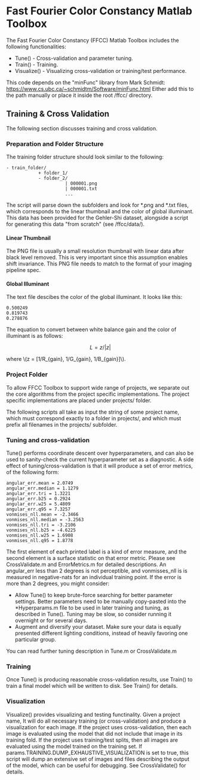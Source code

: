 # Fast Fourier Color Constancy Matlab Toolbox

The Fast Fourier Color Constancy (FFCC) Matlab Toolbox includes the following
functionalities:

*  Tune() - Cross-validation and parameter tuning.
*  Train() - Training.
*  Visualize() - Visualizing cross-validation or training/test performance.

This code depends on the "minFunc" library from Mark Schmidt:
https://www.cs.ubc.ca/~schmidtm/Software/minFunc.html
Either add this to the path manually or place it inside the root /ffcc/
directory.

## Training & Cross Validation

The following section discusses training and cross validation.

### Preparation and Folder Structure
The training folder structure should look similar to the following:


```
- train_folder/
            + folder_1/
            - folder_2/
                      | 000001.png
                      | 000001.txt
                      ...
```

The script will parse down the subfolders and look for *.png and *.txt files,
which corresponds to the linear thumbnail and the color of global illuminant.
This data has been provided for the Gehler-Shi dataset, alongside a script
for generating this data "from scratch" (see /ffcc/data/).

#### Linear Thumbnail

The PNG file is usually a small resolution thumbnail with linear data after
black level removed. This is very important since this assumption enables shift
invariance. This PNG file needs to match to the format of your imaging pipeline
spec.

#### Global Illuminant

The text file descibes the color of the global illuminant. It looks like this:

```
0.500249
0.819743
0.278876
```

The equation to convert between white balance gain and the color of illuminant is
as follows:

$$
L = z / |z|
$$

where \\(z = [1/R_{gain}, 1/G_{gain}, 1/B_{gain}]\\).

### Project Folder

To allow FFCC Toolbox to support wide range of projects, we separate out the
core algorithms from the project specific implementations. The project specific
implementations are placed under projects/ folder.

The following scripts all take as input the string of some project name, which
must correspond exactly to a folder in projects/, and which must prefix all
filenames in the projects/ subfolder.

### Tuning and cross-validation
Tune() performs coordinate descent over hyperparameters, and can also be used to
sanity-check the current hyperparameter set as a diagnostic. A side effect of
tuning/cross-validation is that it will produce a set of error metrics, of the
following form:

```
angular_err.mean = 2.0749
angular_err.median = 1.1279
angular_err.tri = 1.3221
angular_err.b25 = 0.2924
angular_err.w25 = 5.4809
angular_err.q95 = 7.3257
vonmises_nll.mean = -2.3466
vonmises_nll.median = -3.2563
vonmises_nll.tri = -3.2106
vonmises_nll.b25 = -4.6225
vonmises_nll.w25 = 1.6908
vonmises_nll.q95 = 1.8778
```

The first element of each printed label is a kind of error measure, and the
second element is a surface statistic on that error metric. Please see
CrossValidate.m and ErrorMetrics.m for detailed descriptions.
An angular_err less than 2 degrees is not perceptible, and vonmisses_nll is
is measured in negative-nats for an individual training point. If the error is
more than 2 degrees, you might consider:

* Allow Tune() to keep brute-force searching for better parameter settings.
  Better parameters need to be manually copy-pasted into the *Hyperparams.m
  file to be used in later training and tuning, as described in Tune(). Tuning
  may be slow, so consider running it overnight or for several days.
* Augment and diversify your dataset. Make sure your data is equally presented
  different lighting conditions, instead of heavily favoring one particular
  group.

You can read further tuning description in Tune.m or CrossValidate.m

### Training
Once Tune() is producing reasonable cross-validation results, use Train()
to train a final model which will be written to disk. See Train() for details.

### Visualization
Visualize() provides visualizing and testing functinality. Given a project name,
It will do all necessary training (or cross-validation) and produce a
visualization for each image. If the project uses cross-validation, then each
image is evaluated using the model that did not include that image in its
training fold. If the project uses training/test splits, then all images are
evaluated using the model trained on the training set.
If params.TRAINING.DUMP_EXHAUSTIVE_VISUALIZATION
is set to true, this script will dump an extensive set of images and files
describing the output of the model, which can be useful for debugging.
See CrossValidate() for details.
